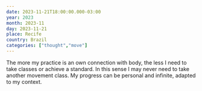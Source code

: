 ```yaml
---
date: 2023-11-21T18:00:00.000-03:00
year: 2023
month: 2023-11
day: 2023-11-21
place: Recife
country: Brazil
categories: ["thought","move"]
---
```

The more my practice is an own connection with body, the less I need to take classes or achieve a standard. In this sense I may never need to take another movement class. My progress can be personal and infinite, adapted to my context.
